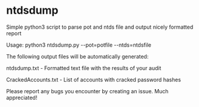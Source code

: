 # ntdsdump
Simple python3 script to parse pot and ntds file and output nicely formatted report

Usage: python3 ntdsdump.py --pot=potfile --ntds=ntdsfile

The following output files will be automatically generated:

ntdsdump.txt - Formatted text file with the results of your audit

CrackedAccounts.txt - List of accounts with cracked password hashes


Please report any bugs you encounter by creating an issue. Much appreciated!
